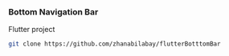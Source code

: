 ### Bottom Navigation Bar

Flutter project

```bash
git clone https://github.com/zhanabilabay/flutterBotttomBar
